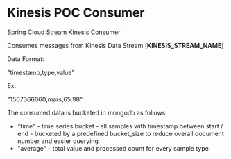 # Kinesis POC Consumer

Spring Cloud Stream Kinesis Consumer 

Consumes messages from Kinesis Data Stream (**KINESIS_STREAM_NAME**)


Data Format:

"timestamp,type,value"

Ex.

"1567366060,mars,65.98"


The consumed data is bucketed in mongodb as follows:
 - "time" - time series bucket - all samples with timestamp between start / end - bucketed by a predefined bucket_size to reduce overall document number and easier  querying
 - "average" - total value and processed count for every sample type 
 
